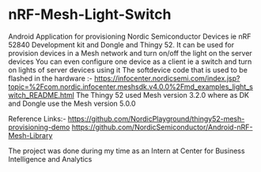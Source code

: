 # nRF-Mesh-Light-Switch
Android Application for provisioning Nordic Semiconductor Devices ie nRF 52840 Development kit and Dongle and Thingy 52.
It can be used for provision devices in a Mesh network and turn on/off the light on the server devices
You can even configure one device as a client ie a switch and turn on lights of server devices using it
The softdevice code that is used to be flashed in the hardware :- https://infocenter.nordicsemi.com/index.jsp?topic=%2Fcom.nordic.infocenter.meshsdk.v4.0.0%2Fmd_examples_light_switch_README.html
The Thingy 52 used Mesh version 3.2.0 where as DK and Dongle use the Mesh version 5.0.0

Reference Links:-
https://github.com/NordicPlayground/thingy52-mesh-provisioning-demo
https://github.com/NordicSemiconductor/Android-nRF-Mesh-Library

The project was done during my time as an Intern at Center for Business Intelligence and Analytics
